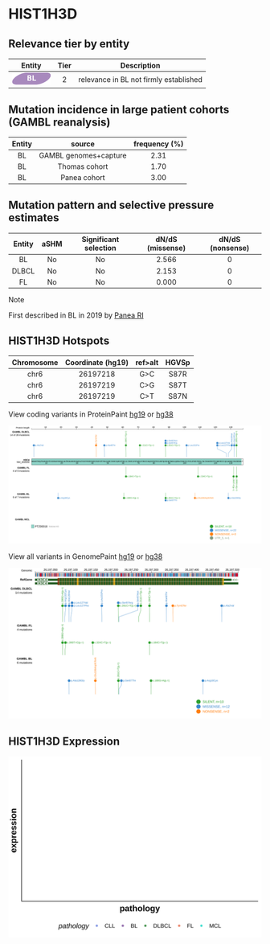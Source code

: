 # HIST1H3D

## Relevance tier by entity

|Entity|Tier|Description                           |
|:------:|:----:|--------------------------------------|
|![BL](images/icons/BL_tier2.png)    |2   |relevance in BL not firmly established|

## Mutation incidence in large patient cohorts (GAMBL reanalysis)

|Entity|source               |frequency (%)|
|:------:|:---------------------:|:-------------:|
|BL    |GAMBL genomes+capture|2.31         |
|BL    |Thomas cohort        |1.70         |
|BL    |Panea cohort         |3.00         |

## Mutation pattern and selective pressure estimates

|Entity|aSHM|Significant selection|dN/dS (missense)|dN/dS (nonsense)|
|:------:|:----:|:---------------------:|:----------------:|:----------------:|
|BL    |No  |No                   |2.566           |0               |
|DLBCL |No  |No                   |2.153           |0               |
|FL    |No  |No                   |0.000           |0               |


> [!NOTE]
> First described in BL in 2019 by [Panea RI](https://pubmed.ncbi.nlm.nih.gov/31558468)


 ## HIST1H3D Hotspots

| Chromosome |Coordinate (hg19) | ref>alt | HGVSp | 
 | :---:| :---: | :--: | :---: |
| chr6 | 26197218 | G>C | S87R |
| chr6 | 26197219 | C>G | S87T |
| chr6 | 26197219 | C>T | S87N |

View coding variants in ProteinPaint [hg19](https://morinlab.github.io/LLMPP/GAMBL/HIST1H3D_protein.html)  or [hg38](https://morinlab.github.io/LLMPP/GAMBL/HIST1H3D_protein_hg38.html)

![image](images/proteinpaint/HIST1H3D_NM_003530.svg)

View all variants in GenomePaint [hg19](https://morinlab.github.io/LLMPP/GAMBL/HIST1H3D.html)  or [hg38](https://morinlab.github.io/LLMPP/GAMBL/HIST1H3D_hg38.html)

![image](images/proteinpaint/HIST1H3D.svg)
## HIST1H3D Expression
![image](images/gene_expression/HIST1H3D_by_pathology.svg)
<!-- ORIGIN: paneaWholeGenomeLandscape2019 -->
<!-- BL: paneaWholeGenomeLandscape2019 -->
